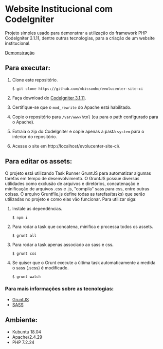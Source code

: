 # Website Institucional com CodeIgniter

Projeto simples usado para demonstrar a utilização do framework PHP CodeIgniter 3.1.11, dentre outras tecnologias, para a criação de um website institucional.

[Demonstração](https://evolucenter-site.herokuapp.com)

## Para executar:

1. Clone este repositório.

    `$ git clone https://github.com/mbissonho/evolucenter-site-ci`

2. Faça download do [CodeIgniter 3.1.11](https://github.com/bcit-ci/CodeIgniter/archive/3.1.11.zip).

3. Certifique-se que o `mod_rewrite` do Apache está habilitado.

4. Copie o repositório para `/var/www/html` (ou para o path configurado para o Apache).

5. Extraia o zip do CodeIgniter e copie apenas a pasta `system` para o interior do repositório.

6. Acesse o site em http://localhost/evolucenter-site-ci/.

## Para editar os assets:

O projeto está utilizando Task Runner GruntJS para automatizar algumas tarefas em tempo de desenvolvimento. O GruntJS possue diversas utilidades como exclusão de arquivos e diretórios, concatenação e minificação de arquivos .css e .js, "compila" sass para css, entre outras coisas.
O arquivo Gruntfile.js define todas as tarefas(tasks) que serão utilizadas no projeto e como elas vão funcionar. Para utilizar siga:


1. Instale as dependências.

    `$ npm i`

2. Para rodar a task que concatena, minifica e processa todos os assets.

    `$ grunt all`

3. Para rodar a task apenas associado ao sass e css.

    `$ grunt css`

4. Se quiser que o Grunt execute a última task automaticamente 
a medida o sass (.scss) é modificado.

    `$ grunt watch`

### Para mais informações sobre as tecnologias:

- [GruntJS](https://gruntjs.com/)
- [SASS](https://sass-lang.com/)

## Ambiente:

- Kubuntu 18.04
- Apache/2.4.29
- PHP 7.2.24

 